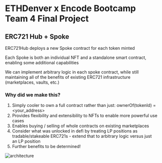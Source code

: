 # ETHDenver x Encode Bootcamp Team 4 Final Project

## ERC721 Hub + Spoke

ERC721Hub deploys a new Spoke contract for each token minted

Each Spoke is both an individual NFT and a standalone smart contract, enabling some additional capabilities

We can implement arbitrary logic in each spoke contract, while still maintaining all of the benefits of existing ERC721 infrastructure (marketplaces, vaults, etc.)

### Why did we make this?

1. Simply cooler to own a full contract rather than just: ownerOf(tokenId) = <your_address>
2. Provides flexibility and extensibility to NFTs to enable more powerful use cases
3. Enables buying / selling of whole contracts on existing marketplaces
4. Consider what was unlocked in defi by treating LP positions as tradable/stakeable ERC721s - extend that to arbitrary logic versus just an LP position
5. Further benefits to be determined!

![architecture](https://raw.githubusercontent.com/popular0/ETHDenver_ERC721Hub/main/architecture.png)
